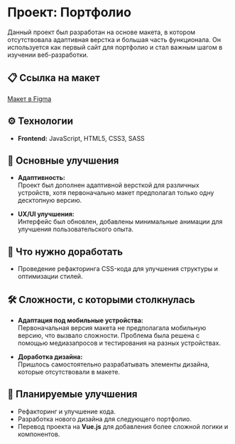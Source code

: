 # Проект: Портфолио

Данный проект был разработан на основе макета, в котором отсутствовала адаптивная верстка и большая часть функционала. Он используется как первый сайт для портфолио и стал важным шагом в изучении веб-разработки.

## 📋 Ссылка на макет
[Макет в Figma](#)

## ⚙️ Технологии
- **Frontend:** JavaScript, HTML5, CSS3, SASS

## 🚀 Основные улучшения
- **Адаптивность:**  
  Проект был дополнен адаптивной версткой для различных устройств, хотя первоначально макет предполагал только одну десктопную версию.
  
- **UX/UI улучшения:**  
  Интерфейс был обновлен, добавлены минимальные анимации для улучшения пользовательского опыта.

## 🔧 Что нужно доработать
- Проведение рефакторинга CSS-кода для улучшения структуры и оптимизации стилей.

## 🛠️ Сложности, с которыми столкнулась
- **Адаптация под мобильные устройства:**  
  Первоначальная версия макета не предполагала мобильную версию, что вызвало сложности. Проблема была решена с помощью медиазапросов и тестирования на разных устройствах.
  
- **Доработка дизайна:**  
  Пришлось самостоятельно разрабатывать элементы дизайна, которые отсутствовали в макете.

## 📅 Планируемые улучшения
- Рефакторинг и улучшение кода.
- Разработка нового дизайна для следующего портфолио.
- Перевод проекта на **Vue.js** для добавления более сложной логики и компонентов.
